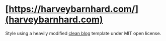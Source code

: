 # [https://harveybarnhard.com/](harveybarnhard.com)

Style using a heavily modified [clean blog](http://startbootstrap.com/template-overviews/clean-blog/)
template under MIT open license.
